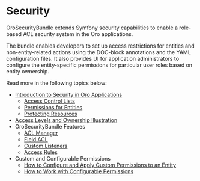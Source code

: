 <!-- meta: description = Guidance on security settings and access levels configuration for the backend developers -->

<a id="backend-security-bundle-intro"></a>

# Security

OroSecurityBundle extends Symfony security capabilities to enable a role-based ACL security system in the Oro applications.

The bundle enables developers to set up access restrictions for entities and non-entity-related actions using the DOC-block annotations and the YAML configuration files. It also provides UI for application administrators to configure the entity-specific permissions for particular user roles based on entity ownership.

Read more in the following topics below:

* [Introduction to Security in Oro Applications](acl.md#backend-security-bundle-introduction)
  * [Access Control Lists](acl.md#backend-security-bundle-access-control-list)
  * [Permissions for Entities](acl.md#backend-security-bundle-configure-entities)
  * [Protecting Resources](acl.md#backend-security-bundle-protect-resources)
* [Access Levels and Ownership Illustration](example.md#backend-security-bundle-example)
* OroSecurityBundle Features
  * [ACL Manager](acl-manager.md#backend-security-bundle-acl-manager)
  * [Field ACL](field-acl.md#backend-security-bundle-field-acl)
  * [Custom Listeners](custom-listeners.md#backend-security-bundle-listeners)
  * [Access Rules](access-rules.md#backend-security-bundle-access-rules)
* Custom and Configurable Permissions
  * [How to Configure and Apply Custom Permissions to an Entity](permissions.md#backend-security-bundle-permissions)
  * [How to Work with Configurable Permissions](configurable-permissions.md#backend-security-bundle-configurable-permissions)
